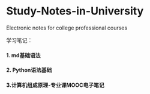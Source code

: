 # Study-Notes-in-University
Electronic notes for college professional courses



学习笔记：

#### 1. md基础语法

#### 2. Python语法基础

#### 3.计算机组成原理-专业课MOOC电子笔记

